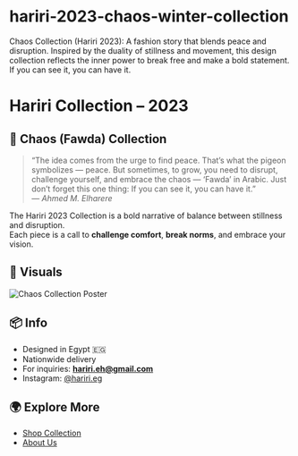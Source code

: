 # hariri-2023-chaos-winter-collection
Chaos Collection (Hariri 2023): A fashion story that blends peace and disruption. Inspired by the duality of stillness and movement, this design collection reflects the inner power to break free and make a bold statement. If you can see it, you can have it.
# Hariri Collection – 2023

## 🧵 Chaos (Fawda) Collection

> “The idea comes from the urge to find peace. That’s what the pigeon symbolizes — peace. But sometimes, to grow, you need to disrupt, challenge yourself, and embrace the chaos — ‘Fawda’ in Arabic. Just don’t forget this one thing: If you can see it, you can have it.”  
> — *Ahmed M. Elharere*

The Hariri 2023 Collection is a bold narrative of balance between stillness and disruption.  
Each piece is a call to **challenge comfort**, **break norms**, and embrace your vision.

## 📸 Visuals
![Chaos Collection Poster](https://github.com/yourusername/yourrepo/blob/main/hariri-2023-chaos.png?raw=true)

## 📦 Info
- Designed in Egypt 🇪🇬
- Nationwide delivery
- For inquiries: **hariri.eh@gmail.com**
- Instagram: [@hariri.eg](https://www.instagram.com/hariri.eg)

## 🌍 Explore More
- [Shop Collection](https://haririeg.netlify.app/static/cart)
- [About Us](https://haririeg.netlify.app/static/about)

